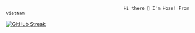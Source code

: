                                                  Hi there 👋 I'm Hoan! From VietNam
[![GitHub Streak](https://github-readme-streak-stats.herokuapp.com?user=manhhoan76&theme=radical&hide_border=true&date_format=M%20j%5B%2C%20Y%5D)](https://git.io/streak-stats)
